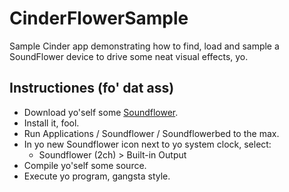# CinderFlowerSample

Sample Cinder app demonstrating how to find, load and sample a SoundFlower device to drive some neat visual effects, yo.

## Instructiones (fo' dat ass)

 * Download yo'self some [Soundflower](http://cycling74.com/soundflower-landing-page).
 * Install it, fool.
 * Run Applications / Soundflower / Soundflowerbed to the max.
 * In yo new Soundflower icon next to yo system clock, select:
   * Soundflower (2ch) > Built-in Output
 * Compile yo'self some source.
 * Execute yo program, gangsta style.

